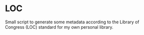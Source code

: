 # LOC

Small script to generate some metadata according to the Library of Congress (LOC) standard for my own personal library.
